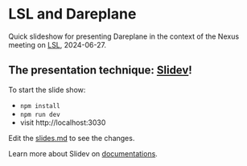 # LSL and Dareplane

Quick slideshow for presenting Dareplane in the context of the Nexus meeting on [LSL](https://labstreaminglayer.readthedocs.io/), 2024-06-27.

## The presentation technique: [Slidev](https://github.com/slidevjs/slidev)!

To start the slide show:

- `npm install`
- `npm run dev`
- visit http://localhost:3030

Edit the [slides.md](./slides.md) to see the changes.

Learn more about Slidev on [documentations](https://sli.dev/).
